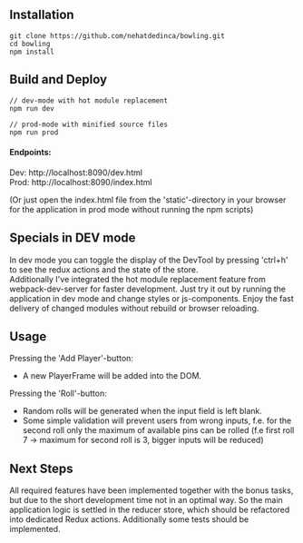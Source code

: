 ## Installation ##
  
```
git clone https://github.com/nehatdedinca/bowling.git
cd bowling
npm install
```

## Build and Deploy ##
  
```
// dev-mode with hot module replacement 
npm run dev 

// prod-mode with minified source files 
npm run prod 
```

#### Endpoints: ####

Dev: http://localhost:8090/dev.html  
Prod: http://localhost:8090/index.html

(Or just open the index.html file from the 'static'-directory in your browser for the application in prod mode without running the npm scripts)

## Specials in DEV mode ##

In dev mode you can toggle the display of the DevTool by pressing 'ctrl+h' to see the redux actions and the state of the store.  
Additionally I've integrated the hot module replacement feature from webpack-dev-server for faster development.
Just try it out by running the application in dev mode and change styles or js-components. Enjoy the fast delivery of changed modules without rebuild or browser reloading.

## Usage ##

Pressing the 'Add Player'-button: 
- A new PlayerFrame will be added into the DOM.  

Pressing the 'Roll'-button: 
- Random rolls will be generated when the input field is left blank.
- Some simple validation will prevent users from wrong inputs, f.e. for the second roll only the maximum of available pins can be rolled (f.e first roll 7 -> maximum for second roll is 3, bigger inputs will be reduced)

## Next Steps ##

All required features have been implemented together with the bonus tasks, but due to the short development time not in an optimal way. 
So the main application logic is settled in the reducer store, which should be refactored into dedicated Redux actions.
Additionally some tests should be implemented.